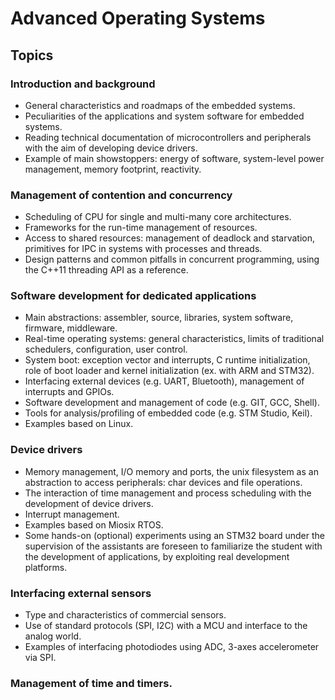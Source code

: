 # Advanced Operating Systems

## Topics

### Introduction and background

- General characteristics and roadmaps of the embedded systems.
- Peculiarities of the applications and system software for embedded systems.
- Reading technical documentation of microcontrollers and peripherals with the aim of developing device drivers.
- Example of main showstoppers: energy of software, system-level power management, memory footprint, reactivity.

### Management of contention and concurrency
- Scheduling of CPU for single and multi-many core architectures.
- Frameworks for the run-time management of resources.
- Access to shared resources: management of deadlock and starvation, primitives for IPC in systems with processes and threads.
- Design patterns and common pitfalls in concurrent programming, using the C++11 threading API as a reference.

### Software development for dedicated applications
- Main abstractions: assembler, source, libraries, system software, firmware, middleware.
- Real-time operating systems: general characteristics, limits of traditional schedulers, configuration, user control.
- System boot: exception vector and interrupts, C runtime initialization, role of boot loader and kernel initialization (ex. with ARM and STM32).
- Interfacing external devices (e.g. UART, Bluetooth), management of interrupts and GPIOs.
- Software development and management of code (e.g. GIT, GCC, Shell).
- Tools for analysis/profiling of embedded code (e.g. STM Studio, Keil).
- Examples based on Linux.

### Device drivers
- Memory management, I/O memory and ports, the unix filesystem as an abstraction to access peripherals: char devices and file operations.
- The interaction of time management and process scheduling with the development of device drivers.
- Interrupt management.
- Examples based on Miosix RTOS.
- Some hands-on (optional) experiments using an STM32 board under the supervision of the assistants are foreseen to familiarize the student with the development of applications, by exploiting real development platforms.

### Interfacing external sensors
- Type and characteristics of commercial sensors.
- Use of standard protocols (SPI, I2C) with a MCU and interface to the analog world.
- Examples of interfacing photodiodes using ADC, 3-axes accelerometer via SPI.

### Management of time and timers.
